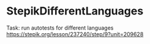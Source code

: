 # StepikDifferentLanguages
Task: run autotests for different languages
https://stepik.org/lesson/237240/step/9?unit=209628
